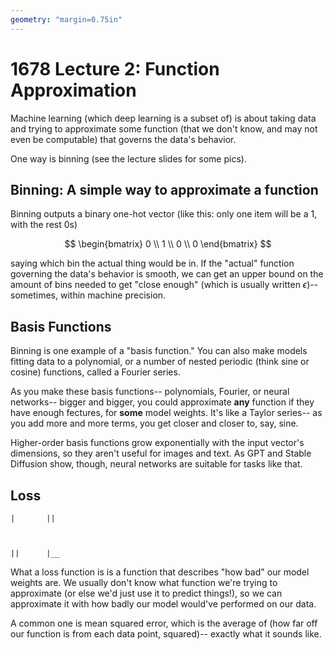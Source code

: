 ```yaml
---
geometry: "margin=0.75in"
---
```

# 1678 Lecture 2: Function Approximation
Machine learning (which deep learning is a subset of) is about taking data and trying to approximate some function (that we don't know, and may not
even be computable) that governs the data's behavior.

One way is binning (see the lecture slides for some pics). 

## Binning: A simple way to approximate a function
Binning outputs a binary one-hot vector (like this: only one item will be a 1, with the rest 0s)

$$
\begin{bmatrix}
0 \\
1 \\
0 \\
0
\end{bmatrix}
$$

saying which bin the actual thing would be in. If the "actual" function governing the data's behavior is smooth, we can get an upper bound on the
amount of bins needed to get "close enough" (which is usually written $\epsilon$)-- sometimes, within machine precision.

## Basis Functions
Binning is one example of a "basis function." You can also make models fitting data to a polynomial, or a number of nested periodic (think sine or cosine) 
functions, called a Fourier series. 

As you make these basis functions-- polynomials, Fourier, or neural networks-- bigger and bigger, you could approximate **any** function if they
have enough fectures, for **some** model weights. It's like a Taylor series-- as you add more and more terms, you get closer and closer to, say,
sine.

Higher-order basis functions grow exponentially with the input vector's dimensions, so they aren't useful for images and text. As GPT and Stable Diffusion
show, though, neural networks are suitable for tasks like that.

## Loss
```
|		||



||		|__
```
What a loss function is is a function that describes "how bad" our model weights are. We usually don't know what function we're
trying to approximate (or else we'd just use it to predict things!), so we can approximate it with how badly our model would've performed on our data.

A common one is mean squared error, which is the average of (how far off our function is from each data point, squared)-- exactly what it sounds like.

